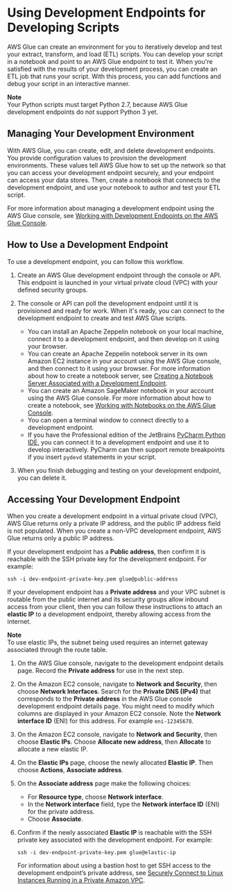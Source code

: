 # Using Development Endpoints for Developing Scripts<a name="dev-endpoint"></a>

AWS Glue can create an environment for you to iteratively develop and test your extract, transform, and load \(ETL\) scripts\. You can develop your script in a notebook  and point to an AWS Glue endpoint to test it\. When you're satisfied with the results of your development process, you can create an ETL job that runs your script\. With this process, you can add functions and debug your script in an interactive manner\.

**Note**  
Your Python scripts must target Python 2\.7, because AWS Glue development endpoints do not support Python 3 yet\.

## Managing Your Development Environment<a name="dev-endpoint-actions"></a>

With AWS Glue, you can create, edit, and delete development endpoints\. You provide configuration values to provision the development environments\. These values tell AWS Glue how to set up the network so that you can access your development endpoint securely, and your endpoint can access your data stores\. Then, create a notebook that connects to the development endpoint, and use your notebook to author and test your ETL script\.

 For more information about managing a development endpoint using the AWS Glue console, see [Working with Development Endpoints on the AWS Glue Console](console-development-endpoint.md)\. 

## How to Use a Development Endpoint<a name="dev-endpoint-workflow"></a>

To use a development endpoint, you can follow this workflow\.

1. Create an AWS Glue development endpoint through the console or API\. This endpoint is launched in your virtual private cloud \(VPC\) with your defined security groups\.

1. The console or API can poll the development endpoint until it is provisioned and ready for work\. When it's ready, you can connect to the development endpoint to create and test AWS Glue scripts\.
   + You can install an Apache Zeppelin notebook on your local machine, connect it to a development endpoint, and then develop on it using your browser\.
   + You can create an Apache Zeppelin notebook server in its own Amazon EC2 instance in your account using the AWS Glue console, and then connect to it using your browser\. For more information about how to create a notebook server, see [Creating a Notebook Server Associated with a Development Endpoint](dev-endpoint-notebook-server-considerations.md)\. 
   + You can create an Amazon SageMaker notebook in your account using the AWS Glue console\. For more information about how to create a notebook, see [Working with Notebooks on the AWS Glue Console](console-notebooks.md)\. 
   + You can open a terminal window to connect directly to a development endpoint\.
   + If you have the Professional edition of the JetBrains [PyCharm Python IDE](https://www.jetbrains.com/pycharm/), you can connect it to a development endpoint and use it to develop interactively\. PyCharm can then support remote breakpoints if you insert `pydevd` statements in your script\.

1. When you finish debugging and testing on your development endpoint, you can delete it\.

## Accessing Your Development Endpoint<a name="dev-endpoint-elastic-ip"></a>

When you create a development endpoint in a virtual private cloud \(VPC\), AWS Glue returns only a private IP address, and the public IP address field is not populated\. When you create a non\-VPC development endpoint, AWS Glue returns only a public IP address\.

If your development endpoint has a **Public address**, then confirm it is reachable with the SSH private key for the development endpoint\. For example:

```
ssh -i dev-endpoint-private-key.pem glue@public-address
```

 If your development endpoint has a **Private address** and your VPC subnet is routable from the public internet and its security groups allow inbound access from your client, then you can follow these instructions to attach an **elastic IP** to a development endpoint, thereby allowing access from the internet\.

**Note**  
To use elastic IPs, the subnet being used requires an internet gateway associated through the route table\.

1. On the AWS Glue console, navigate to the development endpoint details page\. Record the **Private address** for use in the next step\. 

1. On the Amazon EC2 console, navigate to **Network and Security**, then choose **Network Interfaces**\. Search for the **Private DNS \(IPv4\)** that corresponds to the **Private address** in the AWS Glue console development endpoint details page\. You might need to modify which columns are displayed in your Amazon EC2 console\. Note the **Network interface ID** \(ENI\) for this address\. For example `eni-12345678`\.

1. On the Amazon EC2 console, navigate to **Network and Security**, then choose **Elastic IPs**\. Choose **Allocate new address**, then **Allocate** to allocate a new elastic IP\.

1. On the **Elastic IPs** page, choose the newly allocated **Elastic IP**\. Then choose **Actions**, **Associate address**\.

1. On the **Associate address** page make the following choices:
   + For **Resource type**, choose **Network interface**\.
   + In the **Network interface** field, type the **Network interface ID** \(ENI\) for the private address\.
   + Choose **Associate**\.

1. Confirm if the newly associated **Elastic IP** is reachable with the SSH private key associated with the development endpoint\. For example: 

   ```
   ssh -i dev-endpoint-private-key.pem glue@elastic-ip
   ```

   For information about using a bastion host to get SSH access to the development endpoint’s private address, see [Securely Connect to Linux Instances Running in a Private Amazon VPC](https://aws.amazon.com/blogs/security/securely-connect-to-linux-instances-running-in-a-private-amazon-vpc/)\.